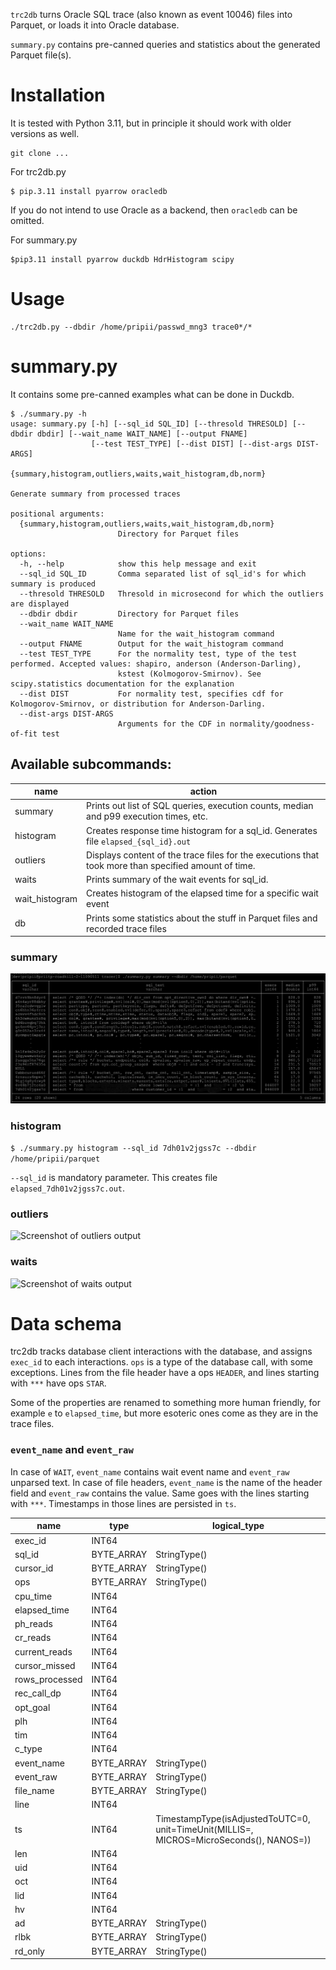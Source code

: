 `trc2db` turns Oracle SQL trace (also known as event 10046) files into Parquet, or loads it into Oracle database.

 `summary.py` contains pre-canned queries and statistics about the generated Parquet file(s).

# Installation

It is tested with Python 3.11, but in principle it should work with older versions as well.

```
git clone ...
```

For trc2db.py
```
$ pip.3.11 install pyarrow oracledb
```

If you do not intend to use Oracle as a backend, then `oracledb` can be omitted.

For summary.py
```
$pip3.11 install pyarrow duckdb HdrHistogram scipy
```

# Usage

```
./trc2db.py --dbdir /home/pripii/passwd_mng3 trace0*/*
```
# summary.py

It contains some pre-canned examples what can be done in Duckdb.

```
$ ./summary.py -h
usage: summary.py [-h] [--sql_id SQL_ID] [--thresold THRESOLD] [--dbdir dbdir] [--wait_name WAIT_NAME] [--output FNAME]
                  [--test TEST_TYPE] [--dist DIST] [--dist-args DIST-ARGS]
                  {summary,histogram,outliers,waits,wait_histogram,db,norm}

Generate summary from processed traces

positional arguments:
  {summary,histogram,outliers,waits,wait_histogram,db,norm}
                        Directory for Parquet files

options:
  -h, --help            show this help message and exit
  --sql_id SQL_ID       Comma separated list of sql_id's for which summary is produced
  --thresold THRESOLD   Thresold in microsecond for which the outliers are displayed
  --dbdir dbdir         Directory for Parquet files
  --wait_name WAIT_NAME
                        Name for the wait_histogram command
  --output FNAME        Output for the wait_histogram command
  --test TEST_TYPE      For the normality test, type of the test performed. Accepted values: shapiro, anderson (Anderson-Darling),
                        kstest (Kolmogorov-Smirnov). See scipy.statistics documentation for the explanation
  --dist DIST           For normality test, specifies cdf for Kolmogorov-Smirnov, or distribution for Anderson-Darling.
  --dist-args DIST-ARGS
                        Arguments for the CDF in normality/goodness-of-fit test

```

## Available subcommands:

|   name        |   action                                                                                      |
|---------------|-----------------------------------------------------------------------------------------------|
| summary       | Prints out list of SQL queries, execution counts, median and p99 execution times, etc.        |
| histogram     | Creates response time histogram for a sql_id. Generates file `elapsed_{sql_id}.out`           |
| outliers      | Displays content of the trace files for the executions that took more than specified amount of time.|
| waits         | Prints summary of the wait events for sql_id.                                                           |
| wait_histogram| Creates histogram of the elapsed time for a specific wait event                              |
| db            | Prints some statistics about the stuff in Parquet files and recorded trace files              |

### summary

![Screenshot of summary output](doc/summary.png)

### histogram

```$ ./summary.py histogram --sql_id 7dh01v2jgss7c --dbdir /home/pripii/parquet```

`--sql_id` is mandatory parameter. This creates file `elapsed_7dh01v2jgss7c.out`.

### outliers

![Screenshot of outliers output](doc/outliers.png)

### waits

![Screenshot of waits output](doc/waits.png)

# Data schema

trc2db tracks database client interactions with the database, and assigns `exec_id` to each interactions. `ops` is a type of
the database call, with some exceptions. Lines from the file header have a ops `HEADER`, and lines starting with `***` have ops
`STAR`. 

Some of the properties are renamed to something more human friendly, for example `e` to `elapsed_time`, but more esoteric
ones come as they are in the trace files.

### `event_name` and `event_raw`

In case of `WAIT`, `event_name` contains wait event name and `event_raw` unparsed text. In case of file headers, `event_name`
is the name of the header field and `event_raw` contains the value. Same goes with the lines starting with `***`. Timestamps
in those lines are persisted in `ts`.  

|      name      |    type    |                                            logical_type                                             |
|----------------|------------|-----------------------------------------------------------------------------------------------------|
| exec_id        | INT64      |                                                                                                     |
| sql_id         | BYTE_ARRAY | StringType()                                                                                        |
| cursor_id      | BYTE_ARRAY | StringType()                                                                                        |
| ops            | BYTE_ARRAY | StringType()                                                                                        |
| cpu_time       | INT64      |                                                                                                     |
| elapsed_time   | INT64      |                                                                                                     |
| ph_reads       | INT64      |                                                                                                     |
| cr_reads       | INT64      |                                                                                                     |
| current_reads  | INT64      |                                                                                                     |
| cursor_missed  | INT64      |                                                                                                     |
| rows_processed | INT64      |                                                                                                     |
| rec_call_dp    | INT64      |                                                                                                     |
| opt_goal       | INT64      |                                                                                                     |
| plh            | INT64      |                                                                                                     |
| tim            | INT64      |                                                                                                     |
| c_type         | INT64      |                                                                                                     |
| event_name     | BYTE_ARRAY | StringType()                                                                                        |
| event_raw      | BYTE_ARRAY | StringType()                                                                                        |
| file_name      | BYTE_ARRAY | StringType()                                                                                        |
| line           | INT64      |                                                                                                     |
| ts             | INT64      | TimestampType(isAdjustedToUTC=0, unit=TimeUnit(MILLIS=<null>, MICROS=MicroSeconds(), NANOS=<null>)) |
| len            | INT64      |                                                                                                     |
| uid            | INT64      |                                                                                                     |
| oct            | INT64      |                                                                                                     |
| lid            | INT64      |                                                                                                     |
| hv             | INT64      |                                                                                                     |
| ad             | BYTE_ARRAY | StringType()                                                                                        |
| rlbk           | BYTE_ARRAY | StringType()                                                                                        |
| rd_only        | BYTE_ARRAY | StringType()                                                                                        |

